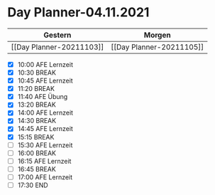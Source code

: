 
Day Planner-04.11.2021
======================
  
| Gestern | Morgen |  
| ------- | ------ |  
| [[Day Planner-20211103]] | [[Day Planner-20211105]] |  
- [x] 10:00 AFE Lernzeit
- [x] 10:30 BREAK
- [x] 10:45 AFE Lernzeit
- [x] 11:20 BREAK
- [x] 11:40 AFE Übung
- [x] 13:20 BREAK
- [x] 14:00 AFE Lernzeit
- [x] 14:30 BREAK
- [x] 14:45 AFE Lernzeit
- [x] 15:15 BREAK
- [ ] 15:30 AFE Lernzeit
- [ ] 16:00 BREAK
- [ ] 16:15 AFE Lernzeit
- [ ] 16:45 BREAK
- [ ] 17:00 AFE Lernzeit
- [ ] 17:30 END
